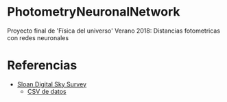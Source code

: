 # PhotometryNeuronalNetwork
Proyecto final de 'Física del universo' Verano 2018: Distancias fotometricas con redes neuronales

# Referencias
* [Sloan Digital Sky Survey](https://skyserver.sdss.org/dr12/en/tools/crossid/crossid.aspx)
  * [CSV de datos](./Data/Skyserver.csv)
